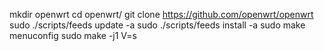 mkdir openwrt
cd openwrt/
git clone https://github.com/openwrt/openwrt
sudo ./scripts/feeds update -a
sudo ./scripts/feeds install -a
sudo make menuconfig
sudo make -j1 V=s

